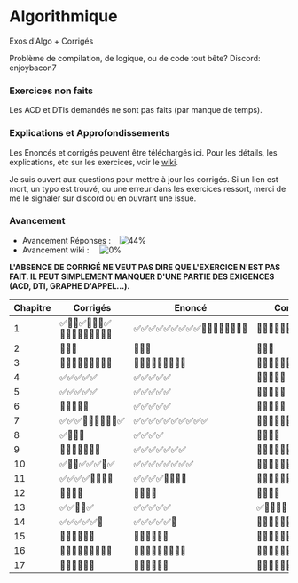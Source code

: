 # Algorithmique
Exos d'Algo + Corrigés

Problème de compilation, de logique, ou de code tout bête?
Discord: enjoybacon7

### Exercices non faits

Les ACD et DTIs demandés ne sont pas faits (par manque de temps).

### Explications et Approfondissements

Les Enoncés et corrigés peuvent être téléchargés ici. Pour les détails, les explications, etc sur les exercices, voir le [wiki](https://github.com/EnjoyBacon7/Algorithmique/wiki/Algorithmique).

Je suis ouvert aux questions pour mettre à jour les corrigés. Si un lien est mort, un typo est trouvé, ou une erreur dans les exercices ressort, merci de me le signaler sur discord ou en ouvrant une issue.

### Avancement

- Avancement Réponses : &nbsp;&nbsp; ![44%](https://progress-bar.dev/44)
- Avancement wiki : &nbsp;&nbsp;&nbsp; ![0%](https://progress-bar.dev/0)
<!-- 104/234 -->
<!-- 1/234 -->

**L'ABSENCE DE CORRIGÉ NE VEUT PAS DIRE QUE L'EXERCICE N'EST PAS FAIT. IL PEUT SIMPLEMENT MANQUER D'UNE PARTIE DES EXIGENCES (ACD, DTI, GRAPHE D'APPEL...).**

<center>

| Chapitre | Corrigés                                    | Enoncé                                     | Commentaires                                | Wiki                                       |
|----------|---------------------------------------------|--------------------------------------------|---------------------------------------------|--------------------------------------------|
| 1        | ✅🔲🔲✅🔲🔲🔲✅<br/>🔲🔲🔲🔲🔲🔲🔲🔲🔲 | ✅✅✅✅✅✅✅✅✅🔲🔲🔲🔲🔲🔲🔲🔲 | 🔲🔲🔲🔲🔲🔲🔲🔲🔲🔲🔲🔲🔲🔲🔲🔲🔲 | 🔲🔲🔲🔲🔲🔲🔲🔲🔲🔲🔲🔲🔲🔲🔲🔲🔲 |
| 2        | 🔲🔲🔲                                    | 🔲🔲🔲                                    | 🔲🔲🔲                                    | 🔲🔲🔲                                    |
| 3        | 🔲🔲🔲🔲🔲🔲🔲🔲🔲                     | 🔲🔲🔲🔲🔲🔲🔲🔲🔲                     | 🔲🔲🔲🔲🔲🔲🔲🔲🔲                     | 🔲🔲🔲🔲🔲🔲🔲🔲🔲                     |
| 4        | ✅✅✅✅✅                               | ✅✅✅✅✅                               | 🔲🔲🔲🔲🔲                               | 🔲🔲🔲🔲🔲                               |
| 5        | ✅✅✅✅✅                               | ✅✅✅✅✅                               | 🔲🔲🔲🔲🔲                               | 🔲🔲🔲🔲🔲                               |
| 6        | 🔲🔲✅🔲✅                               | ✅✅✅✅✅                               | 🔲🔲🔲🔲🔲                               | 🔲🔲🔲🔲🔲                               |
| 7        | ✅✅✅🔲🔲🔲🔲🔲🔲✅                  | ✅✅✅✅✅✅✅✅✅✅                   | 🔲🔲🔲🔲🔲🔲🔲🔲🔲🔲                   | 🔲🔲🔲🔲🔲🔲🔲🔲🔲🔲                  |
| 8        | ✅🔲🔲🔲                                 | ✅✅✅✅                                  | 🔲🔲🔲🔲                                  | 🔲🔲🔲🔲                                 |
| 9        | 🔲🔲🔲🔲🔲🔲🔲                          | ✅✅✅✅✅✅✅                          | 🔲🔲🔲🔲🔲🔲🔲                          | 🔲🔲🔲🔲🔲🔲🔲                          |
| 10       | ✅🔲🔲✅✅✅🔲✅                       | ✅✅✅✅✅✅✅✅                        | 🔲🔲🔲🔲🔲🔲🔲🔲                        | 🔲🔲🔲🔲🔲🔲🔲🔲                       |
| 11       | ✅✅✅✅🔲🔲🔲🔲                       | ✅✅✅✅🔲🔲🔲🔲                        | 🔲🔲🔲🔲🔲🔲🔲🔲                        | 🔲🔲🔲🔲🔲🔲🔲🔲                       |
| 12       | 🔲🔲🔲🔲                                 | 🔲🔲🔲🔲                                  | 🔲🔲🔲🔲                                  | 🔲🔲🔲🔲                                 |
| 13       | ✅✅🔲🔲✅                               | ✅✅✅✅✅                               | ✅🔲🔲🔲🔲                               | 🔲🔲🔲🔲🔲                               |
| 14       | ✅✅✅✅✅🔲                            | ✅✅✅✅✅🔲                             | 🔲🔲🔲🔲🔲🔲                             | 🔲🔲🔲🔲🔲🔲                            |
| 15       | 🔲🔲🔲🔲🔲🔲                            | 🔲🔲🔲🔲🔲🔲                             | 🔲🔲🔲🔲🔲🔲                             | 🔲🔲🔲🔲🔲🔲                            |
| 16       | 🔲🔲🔲🔲🔲🔲🔲🔲🔲                     | 🔲🔲🔲🔲🔲🔲🔲🔲🔲                     | 🔲🔲🔲🔲🔲🔲🔲🔲🔲                     | 🔲🔲🔲🔲🔲🔲🔲🔲🔲                     |
| 17       | 🔲🔲🔲🔲🔲🔲                            | 🔲🔲🔲🔲🔲🔲                             | 🔲🔲🔲🔲🔲🔲                             | 🔲🔲🔲🔲🔲🔲                            |


</center>


<!-- Need to review all exercices for pngs and pdfs -->